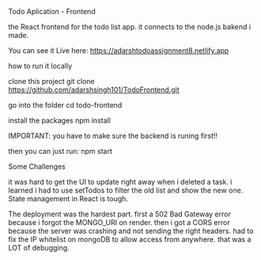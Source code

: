 Todo Aplication - Frontend

the React frontend for the todo list app. it connects to the node.js bakend i made.

You can see it Live here: https://adarshtodoassignment8.netlify.app

how to run it locally

clone this project
git clone https://github.com/adarshsingh101/TodoFrontend.git

go into the folder
cd todo-frontend

install the packages
npm install

IMPORTANT: you have to make sure the backend is runing first!!

then you can just run:
npm start

Some Challenges

it was hard to get the UI to update right away when i deleted a task. i learned i had to use setTodos to filter the old list and show the new one. State management in React is tough.

The deployment was the hardest part. first a 502 Bad Gateway error because i forgot the MONGO_URI on render. then i got a CORS error because the server was crashing and not sending the right headers. had to fix the IP whitelist on mongoDB to allow access from anywhere. that was a LOT of debugging.
